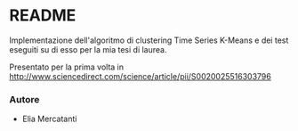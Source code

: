 # README # 

Implementazione dell'algoritmo di clustering Time Series K-Means e dei test eseguiti su di esso per la mia tesi di laurea. 

Presentato per la prima volta in http://www.sciencedirect.com/science/article/pii/S0020025516303796

### Autore ###
* Elia Mercatanti